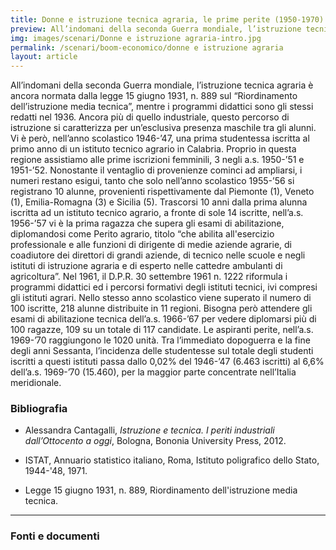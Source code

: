 ```yaml
---
title: Donne e istruzione tecnica agraria, le prime perite (1950-1970)
preview: All’indomani della seconda Guerra mondiale, l’istruzione tecnica agraria è ancora normata dalla legge 15 giugno 1931, n. 889 sul “Riordinamento dell’istruzione media tecnica”, mentre i programmi didattici sono gli stessi redatti nel 1936.
img: images/scenari/Donne e istruzione agraria-intro.jpg
permalink: /scenari/boom-economico/donne e istruzione agraria
layout: article
---
```


All’indomani della seconda Guerra mondiale, l’istruzione tecnica agraria è ancora normata dalla legge 15 giugno 1931, n. 889 sul “Riordinamento dell’istruzione media tecnica”, mentre i programmi didattici sono gli stessi redatti nel 1936.
Ancora più di quello industriale, questo percorso di istruzione si caratterizza per un’esclusiva presenza maschile tra gli alunni. Vi è però, nell’anno scolastico 1946-’47, una prima studentessa iscritta al primo anno di un istituto tecnico agrario in Calabria. Proprio in questa regione assistiamo alle prime iscrizioni femminili, 3 negli a.s. 1950-’51 e 1951-’52.
Nonostante il ventaglio di provenienze cominci ad ampliarsi, i numeri restano esigui, tanto che solo nell’anno scolastico 1955-’56 si registrano 10 alunne, provenienti rispettivamente dal Piemonte (1), Veneto (1), Emilia-Romagna (3) e Sicilia (5).
Trascorsi 10 anni dalla prima alunna iscritta ad un istituto tecnico agrario, a fronte di sole 14 iscritte, nell’a.s. 1956-’57 vi è la prima ragazza che supera gli esami di abilitazione, diplomandosi come Perito agrario, titolo “che abilita all'esercizio professionale e alle funzioni  di  dirigente  di  medie aziende agrarie, di coadiutore dei direttori di  grandi  aziende,  di tecnico nelle scuole e negli istituti  di  istruzione  agraria  e  di esperto nelle cattedre ambulanti di agricoltura”.
Nel 1961, il D.P.R. 30 settembre 1961 n. 1222 riformula i programmi didattici ed i percorsi formativi degli istituti tecnici, ivi compresi gli istituti agrari. Nello stesso anno scolastico viene superato il numero di 100 iscritte, 218 alunne distribuite in 11 regioni. Bisogna però attendere gli esami di abilitazione tecnica dell’a.s. 1966-’67 per vedere diplomarsi più di 100 ragazze, 109 su un totale di 117 candidate. Le aspiranti perite, nell’a.s. 1969-’70 raggiungono le 1020 unità.
Tra l’immediato dopoguerra e la fine degli anni Sessanta, l’incidenza delle studentesse sul totale degli studenti iscritti a questi istituti passa dallo 0,02% del 1946-’47 (6.463 iscritti) al 6,6% dell’a.s. 1969-’70 (15.460), per la maggior parte concentrate nell’Italia meridionale.

### Bibliografia

- Alessandra Cantagalli, *Istruzione e tecnica. I periti industriali dall’Ottocento a oggi*, Bologna, Bononia University Press, 2012.

- ISTAT, Annuario statistico italiano, Roma, Istituto poligrafico dello Stato, 1944-'48, 1971.

- Legge 15 giugno 1931, n. 889, Riordinamento dell'istruzione media tecnica.


---

### Fonti e documenti
